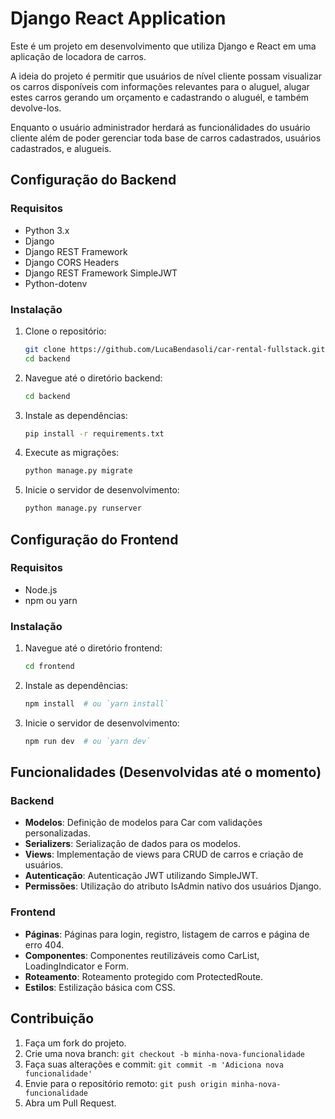 # Django React Application

Este é um projeto em desenvolvimento que utiliza Django e React em uma aplicação de locadora de carros.

A ideia do projeto é permitir que usuários de nível cliente possam visualizar os carros disponíveis com informações
relevantes para o aluguel, alugar estes carros gerando um orçamento e cadastrando o aluguél, e também devolve-los.

Enquanto o usuário administrador herdará as funcionálidades do usuário cliente além de poder gerenciar toda base
de carros cadastrados, usuários cadastrados, e alugueis.

## Configuração do Backend

### Requisitos

- Python 3.x
- Django
- Django REST Framework
- Django CORS Headers
- Django REST Framework SimpleJWT
- Python-dotenv

### Instalação

1. Clone o repositório:
    ```sh
    git clone https://github.com/LucaBendasoli/car-rental-fullstack.git
    cd backend
    ```

2. Navegue até o diretório backend:
    ```sh
    cd backend
    ```

3. Instale as dependências:
    ```sh
    pip install -r requirements.txt
    ```

4. Execute as migrações:
    ```sh
    python manage.py migrate
    ```

5. Inicie o servidor de desenvolvimento:
    ```sh
    python manage.py runserver
    ```

## Configuração do Frontend

### Requisitos

- Node.js
- npm ou yarn

### Instalação

1. Navegue até o diretório frontend:
    ```sh
    cd frontend
    ```

2. Instale as dependências:
    ```sh
    npm install  # ou `yarn install`
    ```

3. Inicie o servidor de desenvolvimento:
    ```sh
    npm run dev  # ou `yarn dev`
    ```

## Funcionalidades (Desenvolvidas até o momento)

### Backend

- **Modelos**: Definição de modelos para Car com validações personalizadas.
- **Serializers**: Serialização de dados para os modelos.
- **Views**: Implementação de views para CRUD de carros e criação de usuários.
- **Autenticação**: Autenticação JWT utilizando SimpleJWT.
- **Permissões**: Utilização do atributo IsAdmin nativo dos usuários Django.

### Frontend

- **Páginas**: Páginas para login, registro, listagem de carros e página de erro 404.
- **Componentes**: Componentes reutilizáveis como CarList, LoadingIndicator e Form.
- **Roteamento**: Roteamento protegido com ProtectedRoute.
- **Estilos**: Estilização básica com CSS.

## Contribuição

1. Faça um fork do projeto.
2. Crie uma nova branch: `git checkout -b minha-nova-funcionalidade`
3. Faça suas alterações e commit: `git commit -m 'Adiciona nova funcionalidade'`
4. Envie para o repositório remoto: `git push origin minha-nova-funcionalidade`
5. Abra um Pull Request.
